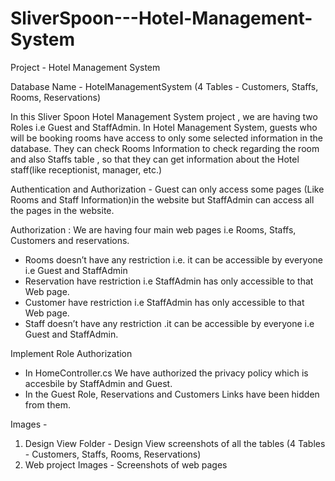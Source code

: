 # SliverSpoon---Hotel-Management-System
Project - Hotel Management System

Database Name - HotelManagementSystem (4 Tables - Customers, Staffs, Rooms, Reservations)

In this Sliver Spoon Hotel Management System project , we are having two Roles i.e Guest and StaffAdmin. In Hotel Management System, guests who will be booking rooms have access to only some selected information in the database. They can check Rooms Information to check regarding the room and also Staffs table , so that they can get information about the Hotel staff(like receptionist, manager, etc.)

Authentication and Authorization - 
Guest can only access some pages (Like Rooms and Staff Information)in the website but StaffAdmin can access all the pages in the website. 

Authorization : We are having four main web pages i.e Rooms, Staffs, Customers and reservations. 
- Rooms doesn’t have any restriction i.e. it can be accessible by everyone i.e Guest and StaffAdmin 
- Reservation have restriction i.e StaffAdmin has only accessible to that Web page.
- Customer have restriction i.e StaffAdmin has only accessible to that Web page.
- Staff doesn’t have any restriction .it can be accessible by everyone i.e Guest and StaffAdmin.

Implement Role Authorization 
- In HomeController.cs We have authorized the privacy policy which is accesbile by StaffAdmin and Guest.
- In the Guest Role, Reservations and Customers Links have been hidden from them.


Images - 
1. Design View Folder - Design View screenshots of all the tables (4 Tables - Customers, Staffs, Rooms, Reservations)
2. Web project Images - Screenshots of web pages 
